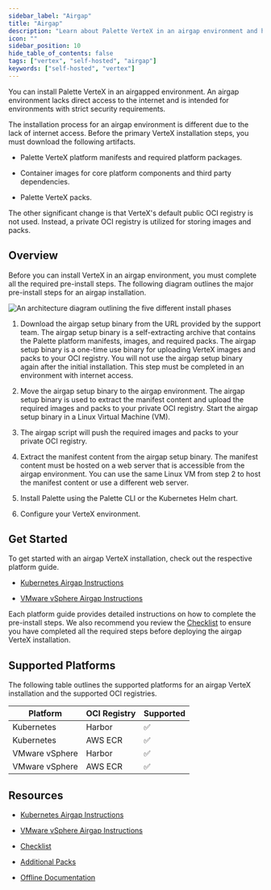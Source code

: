 ```yaml
---
sidebar_label: "Airgap"
title: "Airgap"
description: "Learn about Palette VerteX in an airgap environment and how to install Palette in an airgap environment."
icon: ""
sidebar_position: 10
hide_table_of_contents: false
tags: ["vertex", "self-hosted", "airgap"]
keywords: ["self-hosted", "vertex"]
---
```


You can install Palette VerteX in an airgapped environment. An airgap environment lacks direct access to the internet
and is intended for environments with strict security requirements.

The installation process for an airgap environment is different due to the lack of internet access. Before the primary
VerteX installation steps, you must download the following artifacts.

- Palette VerteX platform manifests and required platform packages.

- Container images for core platform components and third party dependencies.

- Palette VerteX packs.

The other significant change is that VerteX's default public OCI registry is not used. Instead, a private OCI registry
is utilized for storing images and packs.

## Overview

Before you can install VerteX in an airgap environment, you must complete all the required pre-install steps. The
following diagram outlines the major pre-install steps for an airgap installation.

![An architecture diagram outlining the five different install phases](/enterprise-version_air-gap-repo_overview-order-diagram.png)

1. Download the airgap setup binary from the URL provided by the support team. The airgap setup binary is a
   self-extracting archive that contains the Palette platform manifests, images, and required packs. The airgap setup
   binary is a one-time use binary for uploading VerteX images and packs to your OCI registry. You will not use the
   airgap setup binary again after the initial installation. This step must be completed in an environment with internet
   access.

2. Move the airgap setup binary to the airgap environment. The airgap setup binary is used to extract the manifest
   content and upload the required images and packs to your private OCI registry. Start the airgap setup binary in a
   Linux Virtual Machine (VM).

3. The airgap script will push the required images and packs to your private OCI registry.

4. Extract the manifest content from the airgap setup binary. The manifest content must be hosted on a web server that
   is accessible from the airgap environment. You can use the same Linux VM from step 2 to host the manifest content or
   use a different web server.

5. Install Palette using the Palette CLI or the Kubernetes Helm chart.

6. Configure your VerteX environment.

## Get Started

To get started with an airgap VerteX installation, check out the respective platform guide.

- [Kubernetes Airgap Instructions](kubernetes-airgap-instructions.md)

- [VMware vSphere Airgap Instructions](vmware-vsphere-airgap-instructions.md)

Each platform guide provides detailed instructions on how to complete the pre-install steps. We also recommend you
review the [Checklist](checklist.md) to ensure you have completed all the required steps before deploying the airgap
VerteX installation.

## Supported Platforms

The following table outlines the supported platforms for an airgap VerteX installation and the supported OCI registries.

| **Platform**   | **OCI Registry** | **Supported** |
| -------------- | ---------------- | ------------- |
| Kubernetes     | Harbor           | ✅            |
| Kubernetes     | AWS ECR          | ✅            |
| VMware vSphere | Harbor           | ✅            |
| VMware vSphere | AWS ECR          | ✅            |

## Resources

- [Kubernetes Airgap Instructions](kubernetes-airgap-instructions.md)

- [VMware vSphere Airgap Instructions](vmware-vsphere-airgap-instructions.md)

- [Checklist](checklist.md)

- [Additional Packs](supplemental-packs.md)

- [Offline Documentation](offline-docs.md)
